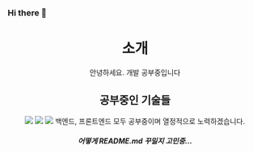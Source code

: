 ### Hi there 👋

<div align=center>
 <h1>소개</h1>
  <span> 안녕하세요. 개발 공부중입니다</span>
 <h2>공부중인 기술들</h2>
  <img src="https://img.shields.io/badge/HTML5-E34F26?style=flat-square&logo=html&logoColor=white"/>
  <img src="https://img.shields.io/badge/CSS-3973b7?style=flat-square&logo=css&logoColor=white"/>
  <img src="https://img.shields.io/badge/JS-FFCA28?style=flat-square&logo=javascript&logoColor=white"/>
  <span> 백엔드, 프론트엔드 모두 공부중이며 열정적으로 노력하겠습니다. </span>
 <h5>어떻게 README.md 꾸밀지 고민중...</h5>
</div>

<!--
**CD-JIN/CD-JIN** is a ✨ _special_ ✨ repository because its `README.md` (this file) appears on your GitHub profile.

Here are some ideas to get you started:

- 🔭 I’m currently working on ...
- 🌱 I’m currently learning ...
- 👯 I’m looking to collaborate on ...
- 🤔 I’m looking for help with ...
- 💬 Ask me about ...
- 📫 How to reach me: ...
- 😄 Pronouns: ...
- ⚡ Fun fact: ...
-->
